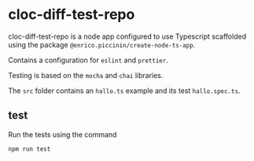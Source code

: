 # cloc-diff-test-repo

cloc-diff-test-repo is a node app configured to use Typescript scaffolded using the package `@enrico.piccinin/create-node-ts-app`.

Contains a configuration for `eslint` and `prettier`.

Testing is based on the `mocha` and `chai` libraries.

The `src` folder contains an `hallo.ts` example and its test `hallo.spec.ts`.

## test

Run the tests using the command

`npm run test`
